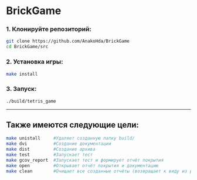 # BrickGame
### 1. Клонируйте репозиторий:
```bash
git clone https://github.com/AnakoHda/BrickGame
cd BrickGame/src
```
### 2. Установка игры:
```bash
make install
```
### 3. Запуск:
```bash
./build/tetris_game
```
---
## Также имеются следующие цели:
```bash
make unistall     #Удаляет созданную папку build/
make dvi          #Создание документации
make dist         #Создание архива
make test         #Запускает тест
make gcov_report  #Запускает тест и формирует отчёт покрытия
make open         #Открывает отчёт покрытия и документацию
make clean        #Очищает все созданные отчёты (возвращает к виду из репозитория)
```
